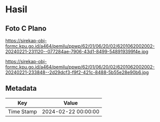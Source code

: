 # Hasil

## Foto C Plano

https://sirekap-obj-formc.kpu.go.id/a464/pemilu/ppwp/62/01/06/20/02/6201062002002-20240221-231120--077284ae-7906-43d1-8499-548919399f4e.jpg

https://sirekap-obj-formc.kpu.go.id/a464/pemilu/ppwp/62/01/06/20/02/6201062002002-20240221-233848--2d29dcf3-f9f2-421c-8488-5b55e28e90b6.jpg


## Metadata

| Key        | Value               |
| ---------- | ------------------- |
| Time Stamp | 2024-02-22 00:00:00 |



